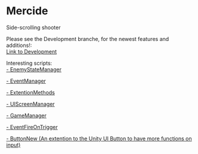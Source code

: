 # Mercide
Side-scrolling shooter

Please see the Development branche, for the newest features and additions!:<br>
[Link to Development](https://github.com/PeterSchreuder/Mercide/tree/development)


Interesting scripts:<br>
[- EnemyStateManager](https://github.com/PeterSchreuder/Mercide/blob/master/Project_Mercide/Assets/Scripts/Entities/Enemy/EnemyStateManager.cs)

[- EventManager](https://github.com/PeterSchreuder/Mercide/blob/master/Project_Mercide/Assets/Scripts/Utils/EventManager.cs)

[- ExtentionMethods](https://github.com/PeterSchreuder/Mercide/blob/master/Project_Mercide/Assets/Scripts/Utils/ExtentionMethods.cs)

[- UIScreenManager](https://github.com/PeterSchreuder/Mercide/blob/master/Project_Mercide/Assets/Scripts/UI/UIScreenManager.cs)

[- GameManager](https://github.com/PeterSchreuder/Mercide/blob/master/Project_Mercide/Assets/Scripts/Utils/GameManager.cs)

[- EventFireOnTrigger](https://github.com/PeterSchreuder/Mercide/blob/master/Project_Mercide/Assets/Scripts/Utils/EventFireOnTrigger.cs)

[- ButtonNew (An extention to the Unity UI Button to have more functions on input)](https://github.com/PeterSchreuder/Mercide/blob/master/Project_Mercide/Assets/Scripts/UI/Input/ButtonNew.cs)

